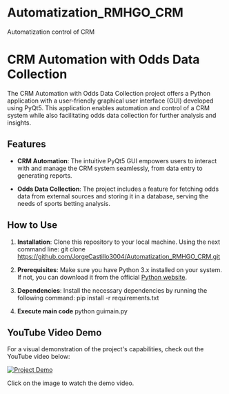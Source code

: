 # Automatization_RMHGO_CRM
Automatization control of CRM 

# CRM Automation with Odds Data Collection

The CRM Automation with Odds Data Collection project offers a Python application with a user-friendly graphical user interface (GUI) developed using PyQt5. This application enables automation and control of a CRM system while also facilitating odds data collection for further analysis and insights.

## Features

- **CRM Automation**: The intuitive PyQt5 GUI empowers users to interact with and manage the CRM system seamlessly, from data entry to generating reports.

- **Odds Data Collection**: The project includes a feature for fetching odds data from external sources and storing it in a database, serving the needs of sports betting analysis.

## How to Use

1. **Installation**: Clone this repository to your local machine. Using the next command line: git clone https://github.com/JorgeCastillo3004/Automatization_RMHGO_CRM.git

2. **Prerequisites**: Make sure you have Python 3.x installed on your system. If not, you can download it from the official [Python website](https://www.python.org/downloads/).

3. **Dependencies**: Install the necessary dependencies by running the following command: pip install -r requirements.txt

4. **Execute main code** python guimain.py

## YouTube Video Demo

For a visual demonstration of the project's capabilities, check out the YouTube video below:

[![Project Demo](https://img.youtube.com/vi/tFPsIIpH4Q0/0.jpg)](https://www.youtube.com/watch?v=tFPsIIpH4Q0)

Click on the image to watch the demo video.

